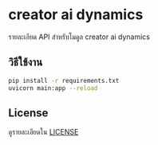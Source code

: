 # creator ai dynamics

รายละเอียด API สำหรับโมดูล creator ai dynamics

## วิธีใช้งาน
```bash
pip install -r requirements.txt
uvicorn main:app --reload
```

## License
ดูรายละเอียดใน [LICENSE](LICENSE)
